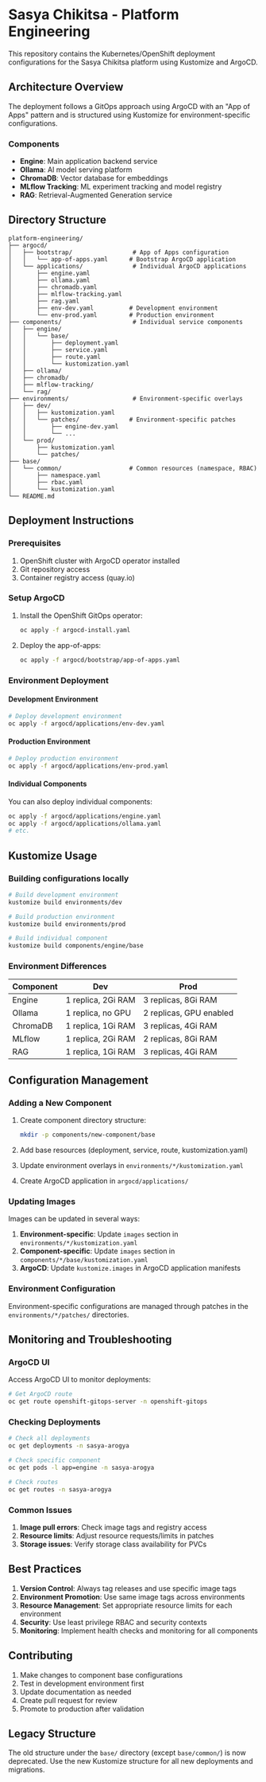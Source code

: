 # Sasya Chikitsa - Platform Engineering

This repository contains the Kubernetes/OpenShift deployment configurations for the Sasya Chikitsa platform using Kustomize and ArgoCD.

## Architecture Overview

The deployment follows a GitOps approach using ArgoCD with an "App of Apps" pattern and is structured using Kustomize for environment-specific configurations.

### Components

- **Engine**: Main application backend service
- **Ollama**: AI model serving platform
- **ChromaDB**: Vector database for embeddings
- **MLflow Tracking**: ML experiment tracking and model registry
- **RAG**: Retrieval-Augmented Generation service

## Directory Structure

```
platform-engineering/
├── argocd/
│   ├── bootstrap/                 # App of Apps configuration
│   │   └── app-of-apps.yaml      # Bootstrap ArgoCD application
│   └── applications/              # Individual ArgoCD applications
│       ├── engine.yaml
│       ├── ollama.yaml
│       ├── chromadb.yaml
│       ├── mlflow-tracking.yaml
│       ├── rag.yaml
│       ├── env-dev.yaml          # Development environment
│       └── env-prod.yaml         # Production environment
├── components/                    # Individual service components
│   ├── engine/
│   │   └── base/
│   │       ├── deployment.yaml
│   │       ├── service.yaml
│   │       ├── route.yaml
│   │       └── kustomization.yaml
│   ├── ollama/
│   ├── chromadb/
│   ├── mlflow-tracking/
│   └── rag/
├── environments/                  # Environment-specific overlays
│   ├── dev/
│   │   ├── kustomization.yaml
│   │   └── patches/              # Environment-specific patches
│   │       ├── engine-dev.yaml
│   │       └── ...
│   └── prod/
│       ├── kustomization.yaml
│       └── patches/
├── base/
│   └── common/                   # Common resources (namespace, RBAC)
│       ├── namespace.yaml
│       ├── rbac.yaml
│       └── kustomization.yaml
└── README.md
```

## Deployment Instructions

### Prerequisites

1. OpenShift cluster with ArgoCD operator installed
2. Git repository access
3. Container registry access (quay.io)

### Setup ArgoCD

1. Install the OpenShift GitOps operator:
   ```bash
   oc apply -f argocd-install.yaml
   ```

2. Deploy the app-of-apps:
   ```bash
   oc apply -f argocd/bootstrap/app-of-apps.yaml
   ```

### Environment Deployment

#### Development Environment
```bash
# Deploy development environment
oc apply -f argocd/applications/env-dev.yaml
```

#### Production Environment
```bash
# Deploy production environment
oc apply -f argocd/applications/env-prod.yaml
```

#### Individual Components
You can also deploy individual components:
```bash
oc apply -f argocd/applications/engine.yaml
oc apply -f argocd/applications/ollama.yaml
# etc.
```

## Kustomize Usage

### Building configurations locally

```bash
# Build development environment
kustomize build environments/dev

# Build production environment
kustomize build environments/prod

# Build individual component
kustomize build components/engine/base
```

### Environment Differences

| Component | Dev | Prod |
|-----------|-----|------|
| Engine | 1 replica, 2Gi RAM | 3 replicas, 8Gi RAM |
| Ollama | 1 replica, no GPU | 2 replicas, GPU enabled |
| ChromaDB | 1 replica, 1Gi RAM | 3 replicas, 4Gi RAM |
| MLflow | 1 replica, 2Gi RAM | 2 replicas, 8Gi RAM |
| RAG | 1 replica, 1Gi RAM | 3 replicas, 4Gi RAM |

## Configuration Management

### Adding a New Component

1. Create component directory structure:
   ```bash
   mkdir -p components/new-component/base
   ```

2. Add base resources (deployment, service, route, kustomization.yaml)

3. Update environment overlays in `environments/*/kustomization.yaml`

4. Create ArgoCD application in `argocd/applications/`

### Updating Images

Images can be updated in several ways:

1. **Environment-specific**: Update `images` section in `environments/*/kustomization.yaml`
2. **Component-specific**: Update `images` section in `components/*/base/kustomization.yaml`
3. **ArgoCD**: Update `kustomize.images` in ArgoCD application manifests

### Environment Configuration

Environment-specific configurations are managed through patches in the `environments/*/patches/` directories.

## Monitoring and Troubleshooting

### ArgoCD UI

Access ArgoCD UI to monitor deployments:
```bash
# Get ArgoCD route
oc get route openshift-gitops-server -n openshift-gitops
```

### Checking Deployments

```bash
# Check all deployments
oc get deployments -n sasya-arogya

# Check specific component
oc get pods -l app=engine -n sasya-arogya

# Check routes
oc get routes -n sasya-arogya
```

### Common Issues

1. **Image pull errors**: Check image tags and registry access
2. **Resource limits**: Adjust resource requests/limits in patches
3. **Storage issues**: Verify storage class availability for PVCs

## Best Practices

1. **Version Control**: Always tag releases and use specific image tags
2. **Environment Promotion**: Use same image tags across environments
3. **Resource Management**: Set appropriate resource limits for each environment
4. **Security**: Use least privilege RBAC and security contexts
5. **Monitoring**: Implement health checks and monitoring for all components

## Contributing

1. Make changes to component base configurations
2. Test in development environment first
3. Update documentation as needed
4. Create pull request for review
5. Promote to production after validation

## Legacy Structure

The old structure under the `base/` directory (except `base/common/`) is now deprecated. Use the new Kustomize structure for all new deployments and migrations.